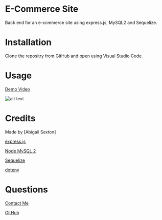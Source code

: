 # E-Commerce Site
Back end for an e-commerce site using express.js, MySQL2 and Sequelize.

# Installation

Clone the repositry from GitHub and open using Visual Studio Code.

# Usage 
[Demo Video]()

![alt text](./asset/images/screen-shot-1.png)

# Credits

Made by [Abigail Sexton]

[express.js](https://www.npmjs.com/package/express)

[Node MySQL 2](https://www.npmjs.com/package/mysql2)

[Sequelize](https://www.npmjs.com/package/sequelize)

[dotenv](https://www.npmjs.com/package/dotenv)

# Questions

[Contact Me](asexton5@nd.edu)

[GitHub](https://github.com/abbycav)

